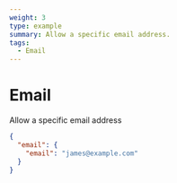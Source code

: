 ```yaml
---
weight: 3
type: example
summary: Allow a specific email address.
tags:
  - Email
---
```


# Email

Allow a specific email address

```json
{
  "email": {
    "email": "james@example.com"
  }
}
```
